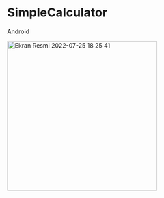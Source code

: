 # SimpleCalculator
 Android
 
 
 <img width="351" alt="Ekran Resmi 2022-07-25 18 25 41" src="https://user-images.githubusercontent.com/93087643/180816018-503e02a9-9355-4264-b74c-ace5d84ea47b.png">

